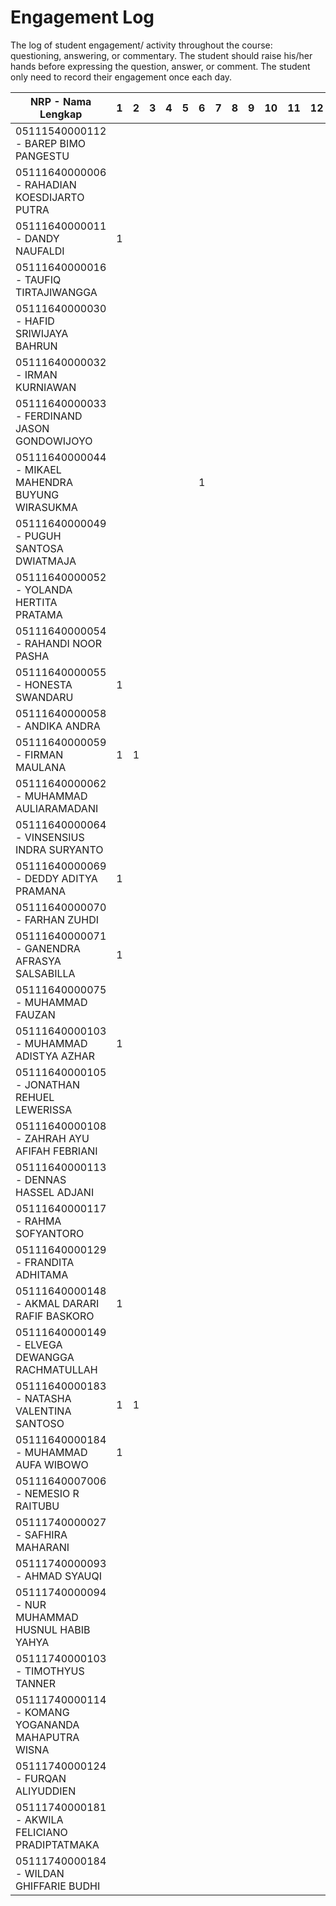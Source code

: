 # Engagement Log
The log of student engagement/ activity throughout the course: questioning, answering, or commentary.
The student should raise his/her hands before expressing the question, answer, or comment.
The student only need to record their engagement once each day.

| NRP - Nama Lengkap                                | 1 | 2 | 3 | 4 | 5 | 6 | 7 | 8 | 9 | 10 | 11 | 12 | 13 | 14 | 15 | 16 |
|---------------------------------------------------|---|---|---|---|---|---|---|---|---|----|----|----|----|----|----|----|
| 05111540000112 - BAREP BIMO PANGESTU              |   |   |   |   |   |   |   |   |   |    |    |    |    |    |    |    |
| 05111640000006 - RAHADIAN KOESDIJARTO PUTRA       |   |   |   |   |   |   |   |   |   |    |    |    |    |    |    |    |
| 05111640000011 - DANDY NAUFALDI                   | 1 |   |   |   |   |   |   |   |   |    |    |    |    |    |    |    |
| 05111640000016 - TAUFIQ TIRTAJIWANGGA             |   |   |   |   |   |   |   |   |   |    |    |    |    |    |    |    |
| 05111640000030 - HAFID SRIWIJAYA BAHRUN           |   |   |   |   |   |   |   |   |   |    |    |    |    |    |    |    |
| 05111640000032 - IRMAN KURNIAWAN                  |   |   |   |   |   |   |   |   |   |    |    |    |    |    |    |    |
| 05111640000033 - FERDINAND JASON GONDOWIJOYO      |   |   |   |   |   |   |   |   |   |    |    |    |    |    |    |    |
| 05111640000044 - MIKAEL MAHENDRA BUYUNG WIRASUKMA |   |   |   |   |   |1  |   |   |   |    |    |    |    |    |    |    |
| 05111640000049 - PUGUH SANTOSA DWIATMAJA          |   |   |   |   |   |   |   |   |   |    |    |    |    |    |    |    |
| 05111640000052 - YOLANDA HERTITA PRATAMA          |   |   |   |   |   |   |   |   |   |    |    |    |    |    |    |    |
| 05111640000054 - RAHANDI NOOR PASHA               |   |   |   |   |   |   |   |   |   |    |    |    |    |    |    |    |
| 05111640000055 - HONESTA SWANDARU                 | 1 |   |   |   |   |   |   |   |   |    |    |    |    |    |    |    |
| 05111640000058 - ANDIKA ANDRA                     |   |   |   |   |   |   |   |   |   |    |    |    |    |    |    |    |
| 05111640000059 - FIRMAN MAULANA                   | 1 | 1 |   |   |   |   |   |   |   |    |    |    |    |    |    |    |
| 05111640000062 - MUHAMMAD AULIARAMADANI           |   |   |   |   |   |   |   |   |   |    |    |    |    |    |    |    |
| 05111640000064 - VINSENSIUS INDRA SURYANTO        |   |   |   |   |   |   |   |   |   |    |    |    |    |    |    |    |
| 05111640000069 - DEDDY ADITYA PRAMANA             | 1 |   |   |   |   |   |   |   |   |    |    |    |    |    |    |    |
| 05111640000070 - FARHAN ZUHDI                     |   |   |   |   |   |   |   |   |   |    |    |    |    |    |    |    |
| 05111640000071 - GANENDRA AFRASYA SALSABILLA      | 1 |   |   |   |   |   |   |   |   |    |    |    |    |    |    |    |
| 05111640000075 - MUHAMMAD FAUZAN                  |   |   |   |   |   |   |   |   |   |    |    |    |    |    |    |    |
| 05111640000103 - MUHAMMAD ADISTYA AZHAR           | 1 |   |   |   |   |   |   |   |   |    |    |    |    |    |    |    |
| 05111640000105 - JONATHAN REHUEL LEWERISSA        |   |   |   |   |   |   |   |   |   |    |    |    |    |    |    |    |
| 05111640000108 - ZAHRAH AYU AFIFAH FEBRIANI       |   |   |   |   |   |   |   |   |   |    |    |    |    |    |    |    |
| 05111640000113 - DENNAS HASSEL ADJANI             |   |   |   |   |   |   |   |   |   |    |    |    |    |    |    |    |
| 05111640000117 - RAHMA SOFYANTORO                 |   |   |   |   |   |   |   |   |   |    |    |    |    |    |    |    |
| 05111640000129 - FRANDITA ADHITAMA                |   |   |   |   |   |   |   |   |   |    |    |    |    |    |    |    |
| 05111640000148 - AKMAL DARARI RAFIF BASKORO       | 1 |   |   |   |   |   |   |   |   |    |    |    |    |    |    |    |
| 05111640000149 - ELVEGA DEWANGGA RACHMATULLAH     |   |   |   |   |   |   |   |   |   |    |    |    |    |    |    |    |
| 05111640000183 - NATASHA VALENTINA SANTOSO        | 1 | 1 |   |   |   |   |   |   |   |    |    |    |    |    |    |    |
| 05111640000184 - MUHAMMAD AUFA WIBOWO             | 1 |   |   |   |   |   |   |   |   |    |    |    |    |    |    |    |
| 05111640007006 - NEMESIO R RAITUBU                |   |   |   |   |   |   |   |   |   |    |    |    |    |    |    |    |
| 05111740000027 - SAFHIRA MAHARANI                 |   |   |   |   |   |   |   |   |   |    |    |    |    |    |    |    |
| 05111740000093 - AHMAD SYAUQI                     |   |   |   |   |   |   |   |   |   |    |    |    |    |    |    |    |
| 05111740000094 - NUR MUHAMMAD HUSNUL HABIB YAHYA  |   |   |   |   |   |   |   |   |   |    |    |    |    |    |    |    |
| 05111740000103 - TIMOTHYUS TANNER                 |   |   |   |   |   |   |   |   |   |    |    |    |    |    |    |    |
| 05111740000114 - KOMANG YOGANANDA MAHAPUTRA WISNA |   |   |   |   |   |   |   |   |   |    |    |    |    |    |    |    |
| 05111740000124 - FURQAN ALIYUDDIEN                |   |   |   |   |   |   |   |   |   |    |    |    |    |    |    |    |
| 05111740000181 - AKWILA FELICIANO PRADIPTATMAKA   |   |   |   |   |   |   |   |   |   |    |    |    |    |    |    |    |
| 05111740000184 - WILDAN GHIFFARIE BUDHI           |   |   |   |   |   |   |   |   |   |    |    |    |    |    |    |    |
